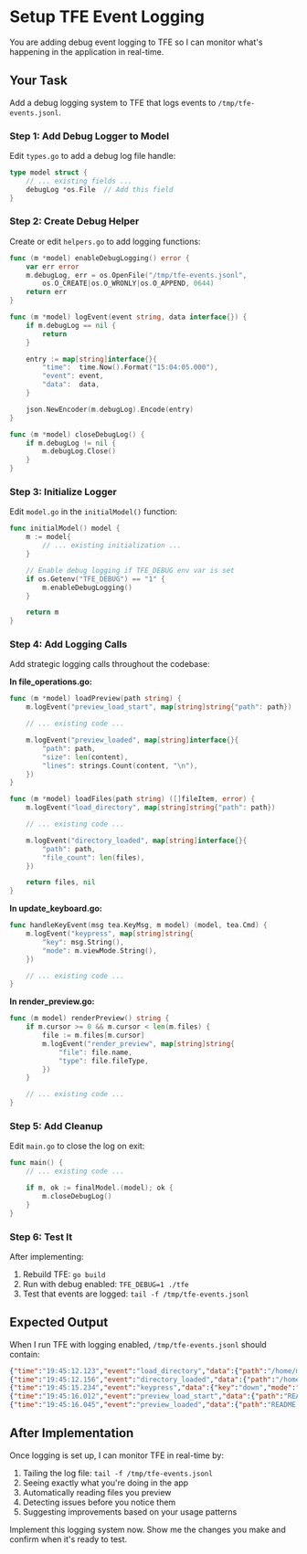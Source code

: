 # Setup TFE Event Logging

You are adding debug event logging to TFE so I can monitor what's happening in the application in real-time.

## Your Task

Add a debug logging system to TFE that logs events to `/tmp/tfe-events.jsonl`.

### Step 1: Add Debug Logger to Model

Edit `types.go` to add a debug log file handle:

```go
type model struct {
    // ... existing fields ...
    debugLog *os.File  // Add this field
}
```

### Step 2: Create Debug Helper

Create or edit `helpers.go` to add logging functions:

```go
func (m *model) enableDebugLogging() error {
    var err error
    m.debugLog, err = os.OpenFile("/tmp/tfe-events.jsonl",
        os.O_CREATE|os.O_WRONLY|os.O_APPEND, 0644)
    return err
}

func (m *model) logEvent(event string, data interface{}) {
    if m.debugLog == nil {
        return
    }

    entry := map[string]interface{}{
        "time":  time.Now().Format("15:04:05.000"),
        "event": event,
        "data":  data,
    }

    json.NewEncoder(m.debugLog).Encode(entry)
}

func (m *model) closeDebugLog() {
    if m.debugLog != nil {
        m.debugLog.Close()
    }
}
```

### Step 3: Initialize Logger

Edit `model.go` in the `initialModel()` function:

```go
func initialModel() model {
    m := model{
        // ... existing initialization ...
    }

    // Enable debug logging if TFE_DEBUG env var is set
    if os.Getenv("TFE_DEBUG") == "1" {
        m.enableDebugLogging()
    }

    return m
}
```

### Step 4: Add Logging Calls

Add strategic logging calls throughout the codebase:

**In file_operations.go:**
```go
func (m *model) loadPreview(path string) {
    m.logEvent("preview_load_start", map[string]string{"path": path})

    // ... existing code ...

    m.logEvent("preview_loaded", map[string]interface{}{
        "path": path,
        "size": len(content),
        "lines": strings.Count(content, "\n"),
    })
}

func (m *model) loadFiles(path string) ([]fileItem, error) {
    m.logEvent("load_directory", map[string]string{"path": path})

    // ... existing code ...

    m.logEvent("directory_loaded", map[string]interface{}{
        "path": path,
        "file_count": len(files),
    })

    return files, nil
}
```

**In update_keyboard.go:**
```go
func handleKeyEvent(msg tea.KeyMsg, m model) (model, tea.Cmd) {
    m.logEvent("keypress", map[string]string{
        "key": msg.String(),
        "mode": m.viewMode.String(),
    })

    // ... existing code ...
}
```

**In render_preview.go:**
```go
func (m model) renderPreview() string {
    if m.cursor >= 0 && m.cursor < len(m.files) {
        file := m.files[m.cursor]
        m.logEvent("render_preview", map[string]string{
            "file": file.name,
            "type": file.fileType,
        })
    }

    // ... existing code ...
}
```

### Step 5: Add Cleanup

Edit `main.go` to close the log on exit:

```go
func main() {
    // ... existing code ...

    if m, ok := finalModel.(model); ok {
        m.closeDebugLog()
    }
}
```

### Step 6: Test It

After implementing:
1. Rebuild TFE: `go build`
2. Run with debug enabled: `TFE_DEBUG=1 ./tfe`
3. Test that events are logged: `tail -f /tmp/tfe-events.jsonl`

## Expected Output

When I run TFE with logging enabled, `/tmp/tfe-events.jsonl` should contain:

```json
{"time":"19:45:12.123","event":"load_directory","data":{"path":"/home/matt/projects"}}
{"time":"19:45:12.156","event":"directory_loaded","data":{"path":"/home/matt/projects","file_count":15}}
{"time":"19:45:15.234","event":"keypress","data":{"key":"down","mode":"dual"}}
{"time":"19:45:16.012","event":"preview_load_start","data":{"path":"README.md"}}
{"time":"19:45:16.045","event":"preview_loaded","data":{"path":"README.md","size":1234,"lines":42}}
```

## After Implementation

Once logging is set up, I can monitor TFE in real-time by:
1. Tailing the log file: `tail -f /tmp/tfe-events.jsonl`
2. Seeing exactly what you're doing in the app
3. Automatically reading files you preview
4. Detecting issues before you notice them
5. Suggesting improvements based on your usage patterns

Implement this logging system now. Show me the changes you make and confirm when it's ready to test.
